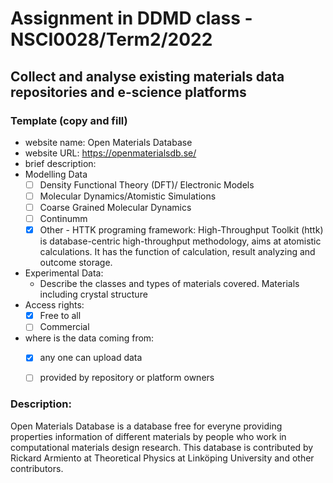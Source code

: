 # Assignment in DDMD class - NSCI0028/Term2/2022

## Collect and analyse existing materials data repositories and e-science platforms 

### Template (copy and fill) 
* website name: Open Materials Database
* website URL: https://openmaterialsdb.se/
* brief description: 
* Modelling Data 
  - [ ] Density Functional Theory (DFT)/ Electronic Models
  - [ ] Molecular Dynamics/Atomistic Simulations
  - [ ] Coarse Grained Molecular Dynamics
  - [ ] Continumm 
  - [X] Other
        - HTTK programing framework: High-Throughput Toolkit (httk) is database-centric high-throughput methodology, aims at atomistic calculations. It has the function of calculation, result analyzing and outcome storage.
* Experimental Data: 
  * Describe the classes and types of materials covered. 
    Materials including crystal structure
* Access rights: 
  - [X] Free to all 
  - [ ] Commercial 
* where is the data coming from:  
  - [X] any one can upload data 
  - [ ] provided by repository or platform owners
 
 
 ### Description:
Open Materials Database is a database free for everyne providing properties information of different materials by people who work in computational materials design research. This database is contributed by Rickard Armiento at Theoretical Physics at Linköping University and other contributors. 
